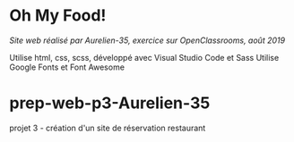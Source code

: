 ﻿Oh My Food!
===========

*Site web réalisé par Aurelien-35, exercice sur OpenClassrooms, août 2019*

Utilise html, css, scss, développé avec Visual Studio Code et Sass
Utilise Google Fonts et Font Awesome 

# prep-web-p3-Aurelien-35
projet 3 - création d'un site de réservation restaurant




